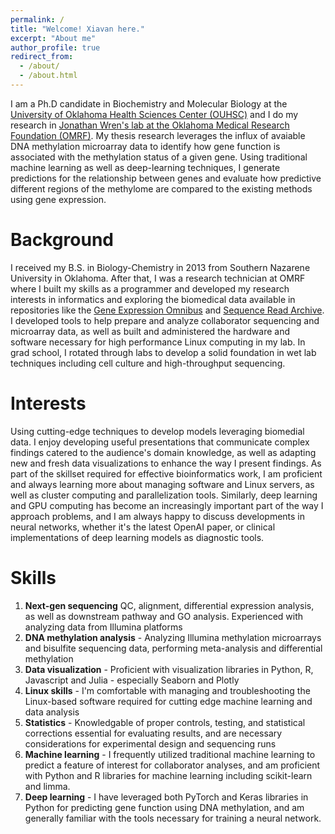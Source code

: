 ```yaml
---
permalink: /
title: "Welcome! Xiavan here."
excerpt: "About me"
author_profile: true
redirect_from: 
  - /about/
  - /about.html
---
```


I am a Ph.D candidate in Biochemistry and Molecular Biology at the [University of Oklahoma Health Sciences Center (OUHSC)](https://basicsciences.ouhsc.edu/bmb/) and I do my research in [Jonathan Wren's lab at the Oklahoma Medical Research Foundation (OMRF)](https://omrf.org/research-faculty/scientists/wren-jonathan-d/). My thesis research leverages the influx of avaiable DNA methylation microarray data to identify how gene function is associated with the methylation status of a given gene. Using traditional machine learning as well as deep-learning techniques, I generate predictions for the relationship between genes and evaluate how predictive different regions of the methylome are compared to the existing methods using gene expression. 


Background
======
I received my B.S. in Biology-Chemistry in 2013 from Southern Nazarene University in Oklahoma. After that, I was a research technician at OMRF where I built my skills as a programmer and developed my research interests in informatics and exploring the biomedical data available in repositories like the [Gene Expression Omnibus](https://www.ncbi.nlm.nih.gov/geo/) and [Sequence Read Archive](https://www.ncbi.nlm.nih.gov/sra). I developed tools to help prepare and analyze collaborator sequencing and microarray data, as well as built and administered the hardware and software necessary for high performance Linux computing in my lab. In grad school, I rotated through labs to develop a solid foundation in wet lab techniques including cell culture and high-throughput sequencing. 

Interests
======
Using cutting-edge techniques to develop models leveraging biomedial data. I enjoy developing useful presentations that communicate complex findings catered to the audience's domain knowledge, as well as adapting new and fresh data visualizations to enhance the way I present findings. As part of the skillset required for effective bioinformatics work, I am proficient and always learning more about managing software and Linux servers, as well as cluster computing and parallelization tools. Similarly, deep learning and GPU computing has become an increasingly important part of the way I approach problems, and I am always happy to discuss developments in neural networks, whether it's the latest OpenAI paper, or clinical implementations of deep learning models as diagnostic tools.  

Skills
======
1. **Next-gen sequencing** QC, alignment, differential expression analysis, as well as downstream pathway and GO analysis. Experienced with analyzing data from Illumina platforms
1. **DNA methylation analysis** - Analyzing Illumina methylation microarrays and bisulfite sequencing data, performing meta-analysis and differential methylation
1. **Data visualization** - Proficient with visualization libraries in Python, R, Javascript and Julia - especially Seaborn and Plotly
1. **Linux skills** - I'm comfortable with managing and troubleshooting the Linux-based software required for cutting edge machine learning and data analysis
1. **Statistics** - Knowledgable of proper controls, testing, and statistical corrections essential for evaluating results, and are necessary considerations for experimental design and sequencing runs
1. **Machine learning** - I frequently utilized traditional machine learning to predict a feature of interest for collaborator analyses, and am proficient with Python and R libraries for machine learning including scikit-learn and limma. 
1. **Deep learning** - I have leveraged both PyTorch and Keras libraries in Python for predicting gene function using DNA methylation, and am generally familiar with the tools necessary for training a neural network. 
